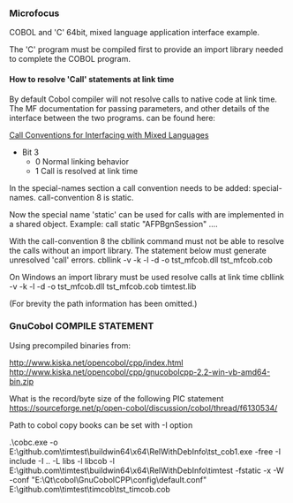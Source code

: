 ### Microfocus 
COBOL and 'C' 64bit, mixed language application interface example.

The 'C' program must be compiled first to provide an import library
needed to complete the COBOL program.

#### How to resolve 'Call' statements at link time
By default Cobol compiler will not resolve calls to native code at link time. The MF documentation for passing parameters, and other details of the interface between the two programs.
can be found here:

[Call Conventions for Interfacing with Mixed Languages](https://www.microfocus.com/documentation/visual-cobol/vc50pu3/DevHub/HHMXCHMIXL19.html)

  * Bit 3
    - 0 Normal linking behavior 
    - 1  Call is resolved at link time

In the special-names section a call convention needs to be added:
special-names.
  call-convention 8 is static.

Now the special name 'static' can be used for calls with are implemented in a shared object.
Example:
    call static "AFPBgnSession" ....

With the call-convention 8 the cbllink command must not be able to resolve
the calls without an import library. The statement below must generate 
unresolved 'call' errors.
    cbllink -v -k -l -d -o tst_mfcob.dll tst_mfcob.cob
 
On Windows an import library must be used resolve calls at link time
    cbllink -v -k -l -d -o tst_mfcob.dll tst_mfcob.cob timtest.lib

(For brevity the path information has been omitted.)

### GnuCobol COMPILE STATEMENT

Using precompiled binaries from:

http://www.kiska.net/opencobol/cpp/index.html
http://www.kiska.net/opencobol/cpp/gnucobolcpp-2.2-win-vb-amd64-bin.zip

 What is the record/byte size of the following PIC statement
https://sourceforge.net/p/open-cobol/discussion/cobol/thread/f6130534/

Path to cobol copy books can be set with -I option

.\cobc.exe 
  -o E:\github.com\timtest\buildwin64\x64\RelWithDebInfo\tst_cob1.exe
  -free
  -I include
  -I ..
  -L libs
  -l libcob
  -l E:\github.com\timtest\buildwin64\x64\RelWithDebInfo\timtest
  -fstatic
  -x
  -W
  -conf "E:\Qt\cobol\GnuCobolCPP\config\default.conf"
   E:\github.com\timtest\timcob\tst_timcob.cob
